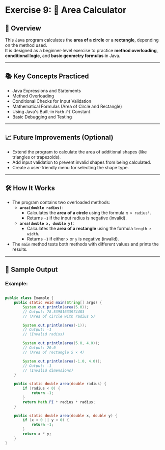 # Exercise 9: 📐 Area Calculator

## 📝 Overview

This Java program calculates the **area of a circle** or a **rectangle**, depending on the method used.  
It is designed as a beginner-level exercise to practice **method overloading**, 
**conditional logic**, and **basic geometry formulas** in Java.

---

## 📚 Key Concepts Practiced
- Java Expressions and Statements
- Method Overloading
- Conditional Checks for Input Validation
- Mathematical Formulas (Area of Circle and Rectangle)
- Using Java's Built-in `Math.PI` Constant
- Basic Debugging and Testing

---

## 📈 Future Improvements (Optional)
- Extend the program to calculate the area of additional shapes (like triangles or trapezoids).
- Add input validation to prevent invalid shapes from being calculated.
- Create a user-friendly menu for selecting the shape type.

---

## 🛠️ How It Works

- The program contains two overloaded methods:
    - **`area(double radius)`**:
        - Calculates the **area of a circle** using the formula `π × radius²`.
        - Returns `-1` if the input radius is negative (invalid).
    - **`area(double x, double y)`**:
        - Calculates the **area of a rectangle** using the formula `length × width`.
        - Returns `-1` if either `x` or `y` is negative (invalid).
- The `main` method tests both methods with different values and prints the results.

---

## 🚀 Sample Output

### Example:
```java

public class Example {
    public static void main(String[] args) {
        System.out.println(area(5.0)); 
        // Output: 78.53981633974483
        // (Area of circle with radius 5)

        System.out.println(area(-1)); 
        // Output: -1
        // (Invalid radius)

        System.out.println(area(5.0, 4.0)); 
        // Output: 20.0
        // (Area of rectangle 5 × 4)

        System.out.println(area(-1.0, 4.0)); 
        // Output: -1
        // (Invalid dimensions)
    }

    public static double area(double radius) {
        if (radius < 0) {
            return -1;
        }
        return Math.PI * radius * radius;
    }

    public static double area(double x, double y) {
        if (x < 0 || y < 0) {
            return -1;
        }
        return x * y;
    }
}
